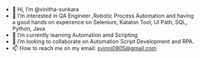 - 👋 Hi, I’m @vinitha-sunkara
- 👀 I’m interested in QA Engineer ,Robotic Process Automation and having a good hands on expeirence on Selenium, Katalon Tool, UI Path, SQL, Python, Java
- 🌱 I’m currently learning Automation amd Scripting
- 💞️ I’m looking to collaborate on Automation Script Development and RPA.
- 📫 How to reach me on my email: svinni0905@gmail.com

<!---
vinitha-sunkara/vinitha-sunkara is a ✨ special ✨ repository because its `README.md` (this file) appears on your GitHub profile.
You can click the Preview link to take a look at your changes.
--->
